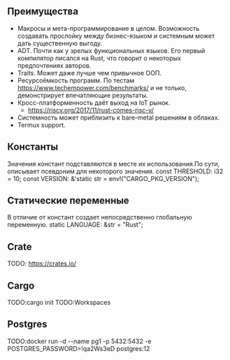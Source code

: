 ## Преимущества
* Макросы и мета-программирование в целом. Возможность создавать прослойку
  между бизнес-языком и системным может дать существенную выгоду.
* ADT. Почти как у зрелых функциональных языков. Его первый компилятор писался
  на Rust, что говорит о некоторых предпочтениях авторов.
* Traits. Может даже лучше чем привычное ООП.
* Ресурсоёмкость программ. По тестам https://www.techempower.com/benchmarks/ и
  не только, демонстрирует впечатляющие результаты.
* Кросс-платформенность даёт выход на IoT рынок.
  * https://riscv.org/2017/11/rust-comes-risc-v/
* Системность может приблизить к bare-metal решениям в облаках.
* Termux support.

## Константы
Значения констант подставляются в месте их использования.По сути, описывает
псевдоним для некоторого значения.
const THRESHOLD: i32 = 10;
const VERSION: &'static str = env!("CARGO_PKG_VERSION");

## Статические переменные
В отличие от констант создает непосредственно глобальную переменную.
static LANGUAGE: &str = "Rust";

## Crate
TODO: https://crates.io/

## Cargo
TODO:cargo init
TODO:Workspaces

## Postgres
TODO:docker run -d --name pg1 -p 5432:5432 -e POSTGRES_PASSWORD=!qa2Ws3eD postgres:12